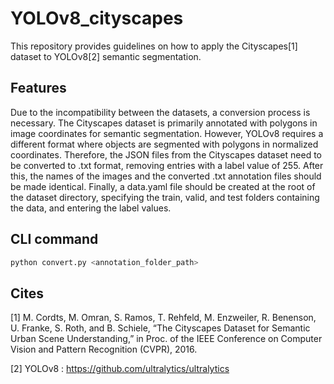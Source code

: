 # YOLOv8_cityscapes
 
This repository provides guidelines on how to apply the Cityscapes[1] dataset to YOLOv8[2] semantic segmentation.
 
## Features 
Due to the incompatibility between the datasets, a conversion process is necessary. The Cityscapes dataset is primarily annotated with polygons in image coordinates for semantic segmentation. However, YOLOv8 requires a different format where objects are segmented with polygons in normalized coordinates. Therefore, the JSON files from the Cityscapes dataset need to be converted to .txt format, removing entries with a label value of 255. After this, the names of the images and the converted .txt annotation files should be made identical. Finally, a data.yaml file should be created at the root of the dataset directory, specifying the train, valid, and test folders containing the data, and entering the label values.

## CLI command

```python
python convert.py <annotation_folder_path>
``` 
##  Cites
[1] M. Cordts, M. Omran, S. Ramos, T. Rehfeld, M. Enzweiler, R. Benenson, U. Franke, S. Roth, and B. Schiele, “The Cityscapes Dataset for Semantic Urban Scene Understanding,” in Proc. of the IEEE Conference on Computer Vision and Pattern Recognition (CVPR), 2016.

[2] YOLOv8 : https://github.com/ultralytics/ultralytics
